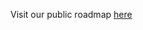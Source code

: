Visit our public roadmap [here]([https://walt-id.notion.site/Feature-List-walt-id-95f6741fe34747b5a1d3a3d68b07a6f1])
